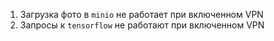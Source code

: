 1) Загрузка фото в `minio` не работает при включенном VPN
2) Запросы к `tensorflow` не работают при включенном VPN 